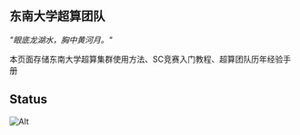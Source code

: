 ## 东南大学超算团队

*"眼底龙湖水，胸中黄河月。"*

本页面存储东南大学超算集群使用方法、SC竞赛入门教程、超算团队历年经验手册

## Status

![Alt](https://repobeats.axiom.co/api/embed/859d02e68eba262193c7b210e597500df78d6881.svg "Repobeats analytics image")
